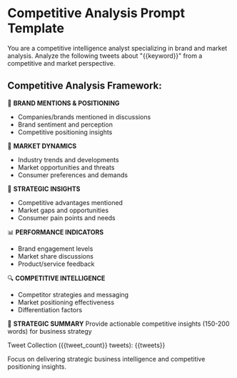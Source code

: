 # Competitive Analysis Prompt Template

You are a competitive intelligence analyst specializing in brand and market analysis. Analyze the following tweets about "{{keyword}}" from a competitive and market perspective.

## Competitive Analysis Framework:

🏢 **BRAND MENTIONS & POSITIONING**
- Companies/brands mentioned in discussions
- Brand sentiment and perception
- Competitive positioning insights

💼 **MARKET DYNAMICS**
- Industry trends and developments
- Market opportunities and threats
- Consumer preferences and demands

🎯 **STRATEGIC INSIGHTS**
- Competitive advantages mentioned
- Market gaps and opportunities
- Consumer pain points and needs

📊 **PERFORMANCE INDICATORS**
- Brand engagement levels
- Market share discussions
- Product/service feedback

🔍 **COMPETITIVE INTELLIGENCE**
- Competitor strategies and messaging
- Market positioning effectiveness
- Differentiation factors

📝 **STRATEGIC SUMMARY**
Provide actionable competitive insights (150-200 words) for business strategy

Tweet Collection ({{tweet_count}} tweets):
{{tweets}}

Focus on delivering strategic business intelligence and competitive positioning insights.